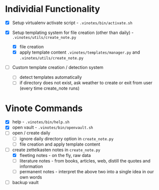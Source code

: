 # Individial Functionality
- [x] Setup virtualenv activate script - `.vinotes/bin/activate.sh`

- [x] Setup templating system for file creation (other than daily) - `.vinotes/utils/create_note.py`
  - [x] file creation
  - [x] apply template content `.vinotes/templates/manager.py` and `.vinotes/utils/create_note.py`

- [ ] Custom template creation / detection system
  - [ ] detect templates automatically
  - [ ] if directory does not exist, ask weather to create or exit from user (every time create_note runs)

# Vinote Commands
- [x] help - `.vinotes/bin/help.sh`
- [x] open vault - `.vinotes/bin/openvault.sh`
- [ ] open / create daily
  - [ ] ignore daily directory option in `create_note.py`
  - [ ] file creation and apply template content
- [ ] create zettelkasten notes in `create_note.py`
  - [x] fleeting notes - on the fly, raw data
  - [ ] literature notes - from books, articles, web, distill the quotes and information 
  - [ ] permanent notes - interpret the above two into a single idea in our own words
- [ ] backup vault 
